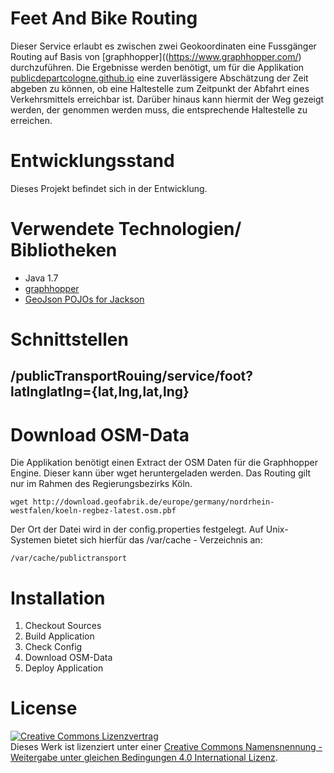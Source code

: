 # Feet And Bike Routing

Dieser Service erlaubt es zwischen zwei Geokoordinaten eine Fussgänger Routing auf Basis von [graphhopper]((https://www.graphhopper.com/) durchzuführen. Die Ergebnisse werden benötigt, um für die Applikation [publicdepartcologne.github.io](https://publicdepartcologne.github.io) eine zuverlässigere Abschätzung der Zeit abgeben zu können, ob eine Haltestelle zum Zeitpunkt der Abfahrt eines Verkehrsmittels erreichbar ist. Darüber hinaus kann hiermit der Weg gezeigt werden, der genommen werden muss, die entsprechende Haltestelle zu erreichen.

# Entwicklungsstand

Dieses Projekt befindet sich in der Entwicklung.

# Verwendete Technologien/ Bibliotheken

- Java 1.7
- [graphhopper](https://www.graphhopper.com/)
- [GeoJson POJOs for Jackson](https://github.com/opendatalab-de/geojson-jackson)

# Schnittstellen

## /publicTransportRouing/service/foot?latlnglatlng={lat,lng,lat,lng}

# Download OSM-Data

Die Applikation benötigt einen Extract der OSM Daten für die Graphhopper Engine. Dieser kann über wget heruntergeladen werden. Das Routing gilt nur im Rahmen des Regierungsbezirks Köln.

    wget http://download.geofabrik.de/europe/germany/nordrhein-westfalen/koeln-regbez-latest.osm.pbf

Der Ort der Datei wird in der config.properties festgelegt. Auf Unix-Systemen bietet sich hierfür das /var/cache - Verzeichnis an:

    /var/cache/publictransport


# Installation

1. Checkout Sources
2. Build Application
3. Check Config
4. Download OSM-Data
5. Deploy Application

# License

<a rel="license" href="http://creativecommons.org/licenses/by-sa/4.0/"><img alt="Creative Commons Lizenzvertrag" style="border-width:0" src="https://i.creativecommons.org/l/by-sa/4.0/88x31.png" /></a><br />Dieses Werk ist lizenziert unter einer <a rel="license" href="http://creativecommons.org/licenses/by-sa/4.0/">Creative Commons Namensnennung - Weitergabe unter gleichen Bedingungen 4.0 International Lizenz</a>.
